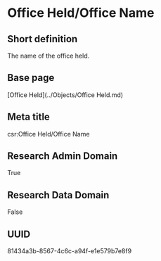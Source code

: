 # Office Held/Office Name
## Short definition
The name of the office held.
## Base page
[Office Held](../Objects/Office Held.md)
## Meta title
csr:Office Held/Office Name
## Research Admin Domain
True
## Research Data Domain
False
## UUID
81434a3b-8567-4c6c-a94f-e1e579b7e8f9

